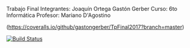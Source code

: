 Trabajo Final
Integrantes:
Joaquín Ortega
Gastón Gerber
Curso: 6to Informática
Profesor:  Mariano D'Agostino

(https://coveralls.io/github/gastongerber/TpFinal2017?branch=master)

[![Build Status](https://travis-ci.org/gastongerber/TpFinal2017.svg?branch=master)](https://travis-ci.org/gastongerber/TpFinal2017)
